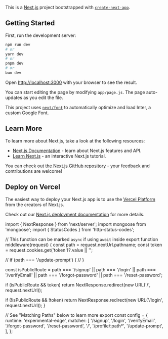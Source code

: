 This is a [Next.js](https://nextjs.org/) project bootstrapped with [`create-next-app`](https://github.com/vercel/next.js/tree/canary/packages/create-next-app).

## Getting Started

First, run the development server:

```bash
npm run dev
# or
yarn dev
# or
pnpm dev
# or
bun dev
```

Open [http://localhost:3000](http://localhost:3000) with your browser to see the result.

You can start editing the page by modifying `app/page.js`. The page auto-updates as you edit the file.

This project uses [`next/font`](https://nextjs.org/docs/basic-features/font-optimization) to automatically optimize and load Inter, a custom Google Font.

## Learn More

To learn more about Next.js, take a look at the following resources:

- [Next.js Documentation](https://nextjs.org/docs) - learn about Next.js features and API.
- [Learn Next.js](https://nextjs.org/learn) - an interactive Next.js tutorial.

You can check out [the Next.js GitHub repository](https://github.com/vercel/next.js/) - your feedback and contributions are welcome!

## Deploy on Vercel

The easiest way to deploy your Next.js app is to use the [Vercel Platform](https://vercel.com/new?utm_medium=default-template&filter=next.js&utm_source=create-next-app&utm_campaign=create-next-app-readme) from the creators of Next.js.

Check out our [Next.js deployment documentation](https://nextjs.org/docs/deployment) for more details.

<!-- MIDDLEWARE -->

import { NextResponse } from 'next/server';
import mongoose from 'mongoose';
import { StatusCodes } from 'http-status-codes';

// This function can be marked `async` if using `await` inside
export function middleware(request) {
const path = request.nextUrl.pathname;
const token = request.cookies.get('token')?.value || '';

// if (path === '/update-prompt') {
// }

const isPublicRoute =
path === '/signup' ||
path === '/login' ||
path === '/verifyEmail' ||
path === '/forgot-password' ||
path === '/reset-password';

if (isPublicRoute && token)
return NextResponse.redirect(new URL('/', request.nextUrl));

if (!isPublicRoute && !token)
return NextResponse.redirect(new URL('/login', request.nextUrl));
}

// See "Matching Paths" below to learn more
export const config = {
runtime: 'experimental-edge',
matcher: [
'/signup',
'/login',
'/verifyEmail',
'/forgot-password',
'/reset-password',
'/',
'/profile/:path*',
'/update-prompt',
],
};
